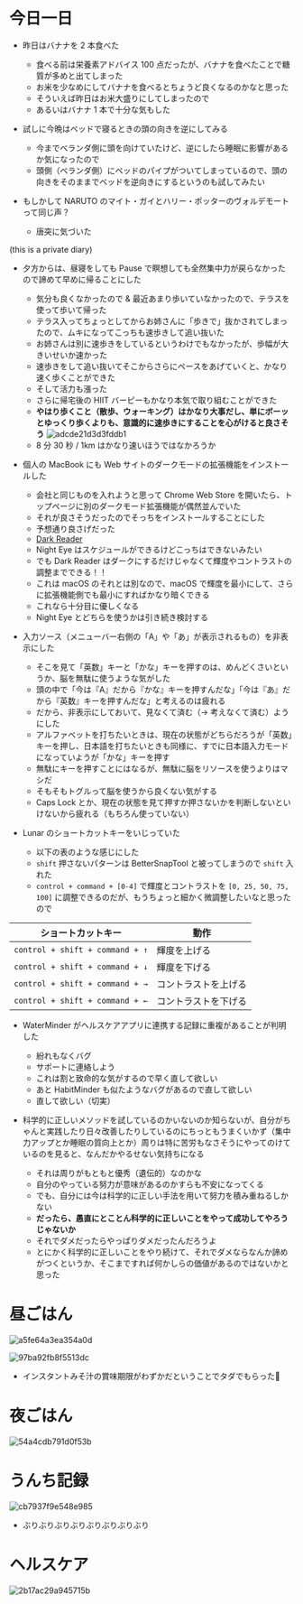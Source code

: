 # 今日一日
- 昨日はバナナを 2 本食べた
    - 食べる前は栄養素アドバイス 100 点だったが、バナナを食べたことで糖質が多めと出てしまった
    - お米を少なめにしてバナナを食べるとちょうど良くなるのかなと思った
    - そういえば昨日はお米大盛りにしてしまったので
    - あるいはバナナ 1 本で十分な気もした

- 試しに今晩はベッドで寝るときの頭の向きを逆にしてみる
    - 今までベランダ側に頭を向けていたけど、逆にしたら睡眠に影響があるか気になったので
    - 頭側（ベランダ側）にベッドのパイプがついてしまっているので、頭の向きをそのままでベッドを逆向きにするというのも試してみたい

- もしかして NARUTO のマイト・ガイとハリー・ポッターのヴォルデモートって同じ声？
    - 唐突に気づいた

 (this is a private diary)

- 夕方からは、昼寝をしても Pause で瞑想しても全然集中力が戻らなかったので諦めて早めに帰ることにした
    - 気分も良くなかったので & 最近あまり歩いていなかったので、テラスを使って歩いて帰った
    - テラス入ってちょっとしてからお姉さんに「歩きで」抜かされてしまったので、ムキになってこっちも速歩きして追い抜いた
    - お姉さんは別に速歩きをしているというわけでもなかったが、歩幅が大きいせいか速かった
    - 速歩きをして追い抜いてそこからさらにペースをあげていくと、かなり速く歩くことができた
    - そして活力も漲った
    - さらに帰宅後の HIIT バーピーもかなり本気で取り組むことができた
    - **やはり歩くこと（散歩、ウォーキング）はかなり大事だし、単にボーッとゆっくり歩くよりも、意識的に速歩きにすることを心がけると良さそう**
![adcde21d3d3fddb1](https://noraworld.github.io/box-bulbasaur/2019/11/adcde21d3d3fddb1.png)
    - 8 分 30 秒 / 1km はかなり速いほうではなかろうか

- 個人の MacBook にも Web サイトのダークモードの拡張機能をインストールした
    - 会社と同じものを入れようと思って Chrome Web Store を開いたら、トップページに別のダークモード拡張機能が偶然並んでいた
    - それが良さそうだったのでそっちをインストールすることにした
    - 予想通り良さげだった
    - [Dark Reader](https://github.com/darkreader/darkreader)
    - Night Eye はスケジュールができるけどこっちはできないみたい
    - でも Dark Reader はダークにするだけじゃなくて輝度やコントラストの調整までできる！！
    - これは macOS のそれとは別なので、macOS で輝度を最小にして、さらに拡張機能側でも最小にすればかなり暗くできる
    - これなら十分目に優しくなる
    - Night Eye とどちらを使うかは引き続き検討する

- 入力ソース（メニューバー右側の「A」や「あ」が表示されるもの）を非表示にした
    - そこを見て「英数」キーと「かな」キーを押すのは、めんどくさいというか、脳を無駄に使うような気がした
   - 頭の中で「今は『A』だから『かな』キーを押すんだな」「今は『あ』だから『英数』キーを押すんだな」と考えるのは疲れる
    - だから、非表示にしておいて、見なくて済む（→ 考えなくて済む）ようにした
    - アルファベットを打ちたいときは、現在の状態がどちらだろうが「英数」キーを押し、日本語を打ちたいときも同様に、すでに日本語入力モードになっていようが「かな」キーを押す
    - 無駄にキーを押すことにはなるが、無駄に脳をリソースを使うよりはマシだ
    - そもそもトグルって脳を使うから良くない気がする
    - Caps Lock とか、現在の状態を見て押すか押さないかを判断しないといけないから疲れる（もちろん使っていない）

- Lunar のショートカットキーをいじっていた
    - 以下の表のような感じにした
    - `shift` 押さないパターンは BetterSnapTool と被ってしまうので `shift` 入れた
    - `control + command + [0-4]` で輝度とコントラストを `[0, 25, 50, 75, 100]` に調整できるのだが、もうちょっと細かく微調整したいなと思ったので

| ショートカットキー | 動作 |
|---|---|
| `control + shift + command + ↑` | 輝度を上げる |
| `control + shift + command + ↓` | 輝度を下げる |
| `control + shift + command + →` | コントラストを上げる |
| `control + shift + command + ←` | コントラストを下げる |

- WaterMinder がヘルスケアアプリに連携する記録に重複があることが判明した
    - 紛れもなくバグ
    - サポートに連絡しよう
    - これは割と致命的な気がするので早く直して欲しい
    - あと HabitMinder も似たようなバグがあるので直して欲しい
    - 直して欲しい（切実）

- 科学的に正しいメソッドを試しているのかいないのか知らないが、自分がちゃんと実践したり日々改善したりしているのにちっともうまくいかず（集中力アップとか睡眠の質向上とか）周りは特に苦労もなさそうにやってのけているのを見ると、なんだかやるせない気持ちになる
    - それは周りがもともと優秀（遺伝的）なのかな
    - 自分のやっている努力が意味があるのかすらも不安になってくる
    - でも、自分には今は科学的に正しい手法を用いて努力を積み重ねるしかない
    - **だったら、愚直にとことん科学的に正しいことをやって成功してやろうじゃないか**
    - それでダメだったらやっぱりダメだったんだろうよ
    - とにかく科学的に正しいことをやり続けて、それでダメならなんか諦めがつくというか、そこまですれば何かしらの価値があるのではないかと思った

# 昼ごはん
![a5fe64a3ea354a0d](https://noraworld.github.io/box-bulbasaur/2019/11/a5fe64a3ea354a0d.jpg)

![97ba92fb8f5513dc](https://noraworld.github.io/box-bulbasaur/2019/11/97ba92fb8f5513dc.jpg)

- インスタントみそ汁の賞味期限がわずかだということでタダでもらった🙏

# 夜ごはん
![54a4cdb791d0f53b](https://noraworld.github.io/box-bulbasaur/2019/11/54a4cdb791d0f53b.jpg)

# うんち記録
![cb7937f9e548e985](https://noraworld.github.io/box-bulbasaur/2019/11/cb7937f9e548e985.png)

- ぶりぶりぶりぶりぶりぶりぶりぶり

# ヘルスケア
![2b17ac29a945715b](https://noraworld.github.io/box-bulbasaur/2019/11/2b17ac29a945715b.png)
